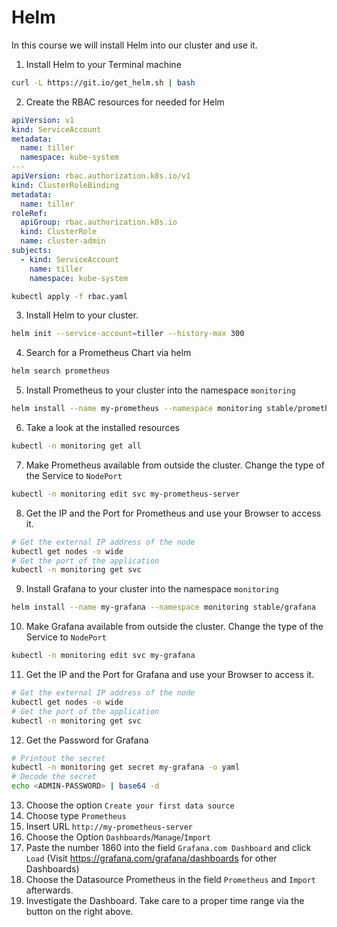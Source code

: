 # Helm
In this course we will install Helm into our cluster and use it.

1. Install Helm to your Terminal machine
```bash
curl -L https://git.io/get_helm.sh | bash
```
2. Create the RBAC resources for needed for Helm
```yaml
apiVersion: v1
kind: ServiceAccount
metadata:
  name: tiller
  namespace: kube-system
---
apiVersion: rbac.authorization.k8s.io/v1
kind: ClusterRoleBinding
metadata:
  name: tiller
roleRef:
  apiGroup: rbac.authorization.k8s.io
  kind: ClusterRole
  name: cluster-admin
subjects:
  - kind: ServiceAccount
    name: tiller
    namespace: kube-system
```
```bash
kubectl apply -f rbac.yaml
```
3. Install Helm to your cluster.
```bash
helm init --service-account=tiller --history-max 300
```
4. Search for a Prometheus Chart via helm
```bash
helm search prometheus
```
5. Install Prometheus to your cluster into the namespace `monitoring`
```bash
helm install --name my-prometheus --namespace monitoring stable/prometheus
```
6. Take a look at the installed resources
```bash
kubectl -n monitoring get all 
```
7. Make Prometheus available from outside the cluster. Change the type of the Service to `NodePort`
```bash
kubectl -n monitoring edit svc my-prometheus-server 
```
8. Get the IP and the Port for Prometheus and use your Browser to access it.
```bash
# Get the external IP address of the node
kubectl get nodes -o wide
# Get the port of the application
kubectl -n monitoring get svc
```
9. Install Grafana to your cluster into the namespace `monitoring`
```bash
helm install --name my-grafana --namespace monitoring stable/grafana
```
10. Make Grafana available from outside the cluster. Change the type of the Service to `NodePort`
```bash
kubectl -n monitoring edit svc my-grafana
```
11. Get the IP and the Port for Grafana and use your Browser to access it.
```bash
# Get the external IP address of the node
kubectl get nodes -o wide
# Get the port of the application
kubectl -n monitoring get svc
```
12. Get the Password for Grafana
```bash
# Printout the secret
kubectl -n monitoring get secret my-grafana -o yaml
# Decode the secret
echo <ADMIN-PASSWORD> | base64 -d
```
13. Choose the option `Create your first data source`
14. Choose type `Prometheus`
15. Insert URL `http://my-prometheus-server`
16. Choose the Option `Dashboards`/`Manage`/`Import`
17. Paste the number 1860 into the field `Grafana.com Dashboard` and click `Load` (Visit https://grafana.com/grafana/dashboards for other Dashboards)
18. Choose the Datasource Prometheus in the field `Prometheus` and `Import` afterwards.
19. Investigate the Dashboard. Take care to a proper time range via the button on the right above.
